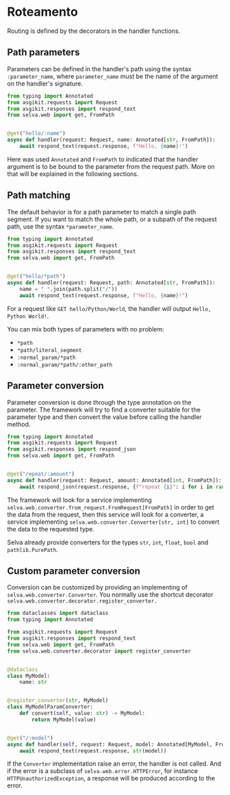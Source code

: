 # Roteamento

Routing is defined by the decorators in the handler functions.

## Path parameters

Parameters can be defined in the handler's path using the syntax `:parameter_name`,
where `parameter_name` must be the name of the argument on the handler's signature.

```python
from typing import Annotated
from asgikit.requests import Request
from asgikit.responses import respond_text
from selva.web import get, FromPath


@get("hello/:name")
async def handler(request: Request, name: Annotated[str, FromPath]):
    await respond_text(request.response, f"Hello, {name}!")
```

Here was used `Annotated` and `FromPath` to indicated that the handler argument
is to be bound to the parameter from the request path. More on that will be explained
in the following sections.

## Path matching

The default behavior is for a path parameter to match a single path segment.
If you want to match the whole path, or a subpath of the request path,
use the syntax `*parameter_name`.

```python
from typing import Annotated
from asgikit.requests import Request
from asgikit.responses import respond_text
from selva.web import get, FromPath


@get("hello/*path")
async def handler(request: Request, path: Annotated[str, FromPath]):
    name = " ".join(path.split("/"))
    await respond_text(request.response, f"Hello, {name}!")
```

For a request like `GET hello/Python/World`, the handler will output
`Hello, Python World!`.

You can mix both types of parameters with no problem:

- `*path`
- `*path/literal_segment`
- `:normal_param/*path`
- `:normal_param/*path/:other_path`

## Parameter conversion

Parameter conversion is done through the type annotation on the parameter. The framework
will try to find a converter suitable for the parameter type and then convert
the value before calling the handler method.

```python
from typing import Annotated
from asgikit.requests import Request
from asgikit.responses import respond_json
from selva.web import get, FromPath


@get("repeat/:amount")
async def handler(request: Request, amount: Annotated[int, FromPath]):
    await respond_json(request.response, {f"repeat {i}": i for i in range(amount)})
```

The framework will look for a service implementing `selva.web.converter.from_request.FromRequest[FromPath]`
in order to get the data from the request, then this service will look for a converter,
a service implementing `selva.web.converter.Converter[str, int]` to convert the
data to the requested type.

Selva already provide converters for the types `str`, `int`, `float`, `bool` and `pathlib.PurePath`.

## Custom parameter conversion

Conversion can be customized by providing an implementing of `selva.web.converter.Converter`.
You normally use the shortcut decorator `selva.web.converter.decorator.register_converter.`

```python
from dataclasses import dataclass
from typing import Annotated

from asgikit.requests import Request
from asgikit.responses import respond_text
from selva.web import get, FromPath
from selva.web.converter.decorator import register_converter


@dataclass
class MyModel:
    name: str


@register_converter(str, MyModel)
class MyModelParamConverter:
    def convert(self, value: str) -> MyModel:
        return MyModel(value)


@get("/:model")
async def handler(self, request: Request, model: Annotated[MyModel, FromPath]):
    await respond_text(request.response, str(model))
```

If the `Converter` implementation raise an error, the handler is not called.
And if the error is a subclass of `selva.web.error.HTTPError`, for instance
`HTTPUnauthorizedException`, a response will be produced according to the error.
